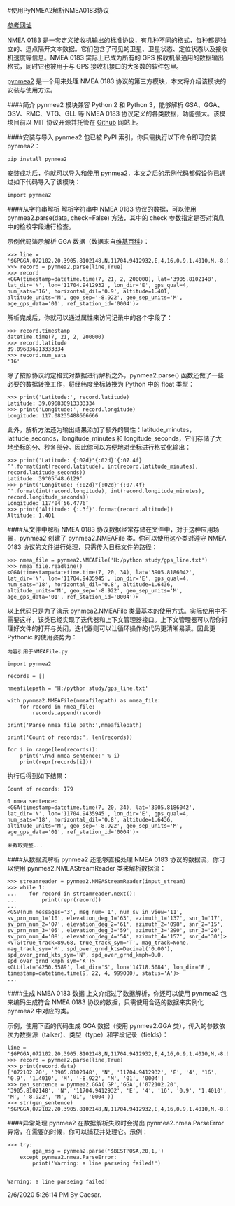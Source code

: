 #使用PyNMEA2解析NMEA0183协议

[参考网址](http://gnss.help/2018/03/01/pynmea2-readme/index.html)

[NMEA 0183](https://www.nmea.org/content/STANDARDS/NMEA_0183_Standard) 是一套定义接收机输出的标准协议，有几种不同的格式，每种都是独立的、逗点隔开文本数据。它们包含了可见的卫星、卫星状态、定位状态以及接收机速度等信息。NMEA 0183 实际上已成为所有的 GPS 接收机最通用的数据输出格式，同时它也被用于与 GPS 接收机接口的大多数的软件包里。

[pynmea2](https://pypi.python.org/pypi/pynmea2) 是一个用来处理 NMEA 0183 协议的第三方模块，本文将介绍该模块的安装与使用方法。

####简介
pynmea2 模块兼容 Python 2 和 Python 3，能够解析 GSA、GGA、GSV、RMC、VTG、GLL 等 NMEA 0183 协议定义的各类数据，功能强大。该模块目前以 MIT 协议开源并托管在 [Github](https://github.com/Knio/pynmea2) 网站上。

####安装与导入
pynmea2 包已被 PyPI 索引，你只需执行以下命令即可安装 pynmea2：
	
	pip install pynmea2

安装成功后，你就可以导入和使用 pynmea2，本文之后的示例代码都假设你已通过如下代码导入了该模块：

	import pynmea2

####从字符串解析
解析字符串中 NMEA 0183 协议的数据，可以使用 pynmea2.parse(data, check=False) 方法，其中的 check 参数指定是否对消息中的检校字段进行检查。

示例代码演示解析 GGA 数据（数据来自[维基百科](https://en.wikipedia.org/wiki/NMEA_0183)）：

	>>> line = '$GPGGA,072102.20,3905.8102148,N,11704.9412932,E,4,16,0.9,1.4010,M,-8.922,M,01,0004*42'
	>>> record = pynmea2.parse(line,True)
	>>> record
	<GGA(timestamp=datetime.time(7, 21, 2, 200000), lat='3905.8102148', lat_dir='N', lon='11704.9412932', lon_dir='E', gps_qual=4, num_sats='16', horizontal_dil='0.9', altitude=1.401, altitude_units='M', geo_sep='-8.922', geo_sep_units='M', age_gps_data='01', ref_station_id='0004')>

解析完成后，你就可以通过属性来访问记录中的各个字段了：

	>>> record.timestamp
	datetime.time(7, 21, 2, 200000)
	>>> record.latitude
	39.096836913333334
	>>> record.num_sats
	'16'

除了按照协议约定格式对数据进行解析之外，pynmea2.parse() 函数还做了一些必要的数据转换工作，将经纬度坐标转换为 Python 中的 float 类型：

	>>> print('Latitude:', record.latitude)
	Latitude: 39.096836913333334
	>>> print('Longitude:', record.longitude)
	Longitude: 117.08235488666666

此外，解析方法还为输出结果添加了额外的属性：latitude_minutes，latitude_seconds，longitude_minutes 和 longitude_seconds，它们存储了大地坐标的分、秒各部分。因此你可以方便地对坐标进行格式化输出：

	>>> print('Latitude: {:02d}°{:02d}′{:07.4f}″'.format(int(record.latitude), int(record.latitude_minutes), record.latitude_seconds))
	Latitude: 39°05′48.6129″
	>>> print('Longitude: {:02d}°{:02d}′{:07.4f}″'.format(int(record.longitude), int(record.longitude_minutes), record.longitude_seconds))
	Longitude: 117°04′56.4776″
	>>> print('Altitude: {:.3f}'.format(record.altitude))
	Altitude: 1.401

####从文件中解析
NMEA 0183 协议数据经常存储在文件中，对于这种应用场景，pynmea2 创建了 pynmea2.NMEAFile 类。你可以使用这个类对遵守 NMEA 0183 协议的文件进行处理，只需传入目标文件的路径：

	>>> nmea_file = pynmea2.NMEAFile('H:/python study/gps_line.txt')
	>>> nmea_file.readline()
	<GGA(timestamp=datetime.time(7, 20, 34), lat='3905.8186042', lat_dir='N', lon='11704.9435945', lon_dir='E', gps_qual=4, num_sats='18', horizontal_dil='0.8', altitude=1.6436, altitude_units='M', geo_sep='-8.922', geo_sep_units='M', age_gps_data='01', ref_station_id='0004')>

以上代码只是为了演示 pynmea2.NMEAFile 类最基本的使用方式。实际使用中不需要这样，该类已经实现了迭代器和上下文管理器接口。上下文管理器可以帮你打理好文件的打开与关闭，迭代器则可以让循环操作的代码更清晰易读。因此更 Pythonic 的使用姿势为：

	内容引用于NMEAFile.py

	import pynmea2

	records = []
	
	nmeafilepath = 'H:/python study/gps_line.txt'
	
	with pynmea2.NMEAFile(nmeafilepath) as nmea_file:
	    for record in nmea_file:
	        records.append(record)
	
	print('Parse nmea file path:',nmeafilepath)
	
	print('Count of records:', len(records))
	
	for i in range(len(records)):
	    print('\n%d nmea sentence:' % i)
	    print(repr(records[i]))


执行后得到如下结果：
	
	Count of records: 179

	0 nmea sentence:
	<GGA(timestamp=datetime.time(7, 20, 34), lat='3905.8186042', lat_dir='N', lon='11704.9435945', lon_dir='E', gps_qual=4, num_sats='18', horizontal_dil='0.8', altitude=1.6436, altitude_units='M', geo_sep='-8.922', geo_sep_units='M', age_gps_data='01', ref_station_id='0004')>

	未截取完整...

####从数据流解析
pynmea2 还能够直接处理 NMEA 0183 协议的数据流，你可以使用 pynmea2.NMEAStreamReader 类来解析数据流：

	>>> streamreader = pynmea2.NMEAStreamReader(input_stream)
	>>> while 1:
	...    for record in streamreader.next():
	...        print(repr(record))
	... 
	<GSV(num_messages='3', msg_num='1', num_sv_in_view='11', sv_prn_num_1='10', elevation_deg_1='63', azimuth_1='137', snr_1='17', sv_prn_num_2='07', elevation_deg_2='61', azimuth_2='098', snr_2='15', sv_prn_num_3='05', elevation_deg_3='59', azimuth_3='290', snr_3='20', sv_prn_num_4='08', elevation_deg_4='54', azimuth_4='157', snr_4='30')>
	<VTG(true_track=89.68, true_track_sym='T', mag_track=None, mag_track_sym='M', spd_over_grnd_kts=Decimal('0.00'), spd_over_grnd_kts_sym='N', spd_over_grnd_kmph=0.0, spd_over_grnd_kmph_sym='K')>
	<GLL(lat='4250.5589', lat_dir='S', lon='14718.5084', lon_dir='E', timestamp=datetime.time(9, 22, 4, 999000), status='A')>
	...

####生成 NMEA 0183 数据
上文介绍过了数据解析，你还可以使用 pynmea2 包来编码生成符合 NMEA 0183 协议的数据，只需使用合适的数据来实例化 pynmea2 中对应的类。

示例，使用下面的代码生成 GGA 数据（使用 pynmea2.GGA 类），传入的参数依次为数据源（talker）、类型（type）和字段记录（fields）：

	line = '$GPGGA,072102.20,3905.8102148,N,11704.9412932,E,4,16,0.9,1.4010,M,-8.922,M,01,0004*42'
	>>> record = pynmea2.parse(line,True)
	>>> print(record.data)
	['072102.20', '3905.8102148', 'N', '11704.9412932', 'E', '4', '16', '0.9', '1.4010', 'M', '-8.922', 'M', '01', '0004']
	>>> gen_sentence = pynmea2.GGA('GP','GGA',('072102.20', '3905.8102148', 'N', '11704.9412932', 'E', '4', '16', '0.9', '1.4010', 'M', '-8.922', 'M', '01', '0004'))
	>>> str(gen_sentence)
	'$GPGGA,072102.20,3905.8102148,N,11704.9412932,E,4,16,0.9,1.4010,M,-8.922,M,01,0004*42'

####异常处理
pynmea2 在数据解析失败时会抛出 pynmea2.nmea.ParseError 异常，在需要的时候，你可以捕获并处理它。示例：

	>>> try:
			gga_msg = pynmea2.parse('$BESTPOSA,20,1,')
		except pynmea2.nmea.ParseError:
			print('Warning: a line parseing failed!')

	
	Warning: a line parseing failed!


2/6/2020 5:26:14 PM By Caesar.